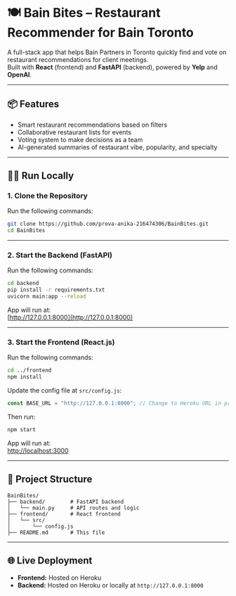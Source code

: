 # 🍽️ Bain Bites – Restaurant Recommender for Bain Toronto

A full-stack app that helps Bain Partners in Toronto quickly find and vote on restaurant recommendations for client meetings.  
Built with **React** (frontend) and **FastAPI** (backend), powered by **Yelp** and **OpenAI**.

---

## 📦 Features

- Smart restaurant recommendations based on filters  
- Collaborative restaurant lists for events  
- Voting system to make decisions as a team  
- AI-generated summaries of restaurant vibe, popularity, and specialty  

---

## 🧑‍💻 Run Locally

### 1. Clone the Repository

Run the following commands:

```bash
git clone https://github.com/prova-anika-216474306/BainBites.git
cd BainBites
```

---

### 2. Start the Backend (FastAPI)

Run the following commands:

```bash
cd backend
pip install -r requirements.txt
uvicorn main:app --reload
```

App will run at:  
[http://127.0.0.1:8000](http://127.0.0.1:8000)

---

### 3. Start the Frontend (React.js)

Run the following commands:

```bash
cd ../frontend
npm install
```

Update the config file at `src/config.js`:

```js
const BASE_URL = "http://127.0.0.1:8000"; // Change to Heroku URL in production
```

Then run:

```bash
npm start
```

App will run at:  
[http://localhost:3000](http://localhost:3000)

---

## 📂 Project Structure

```
BainBites/
├── backend/        # FastAPI backend
│   └── main.py     # API routes and logic
├── frontend/       # React frontend
│   └── src/
│       └── config.js
├── README.md       # This file
```

---

## 🌐 Live Deployment

- **Frontend:** Hosted on Heroku  
- **Backend:** Hosted on Heroku or locally at `http://127.0.0.1:8000`
